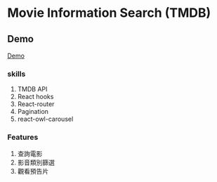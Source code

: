 # Movie Information Search (TMDB)


## Demo

[Demo](https://allen-movie-info.netlify.app/)

### skills

1. TMDB API
2. React hooks
3. React-router
4. Pagination
5. react-owl-carousel

### Features

1. 查詢電影
2. 影音類別篩選
3. 觀看預告片

